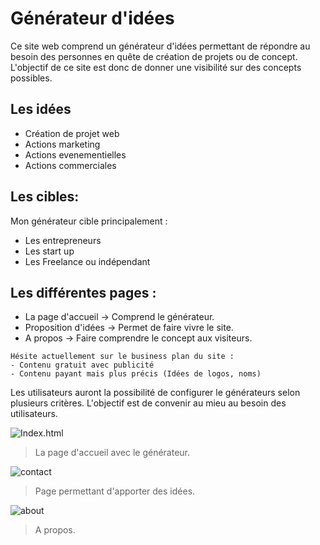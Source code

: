 # Générateur d'idées

Ce site web comprend un générateur d'idées permettant de répondre au besoin des personnes en quête de création de projets ou de concept.
L'objectif de ce site est donc de donner une visibilité sur des concepts possibles.


## Les idées

* Création de projet web
* Actions marketing
* Actions evenementielles
* Actions commerciales


## Les cibles:

Mon générateur cible principalement :
* Les entrepreneurs
* Les start up
* Les Freelance ou indépendant


## Les différentes pages :

* La page d'accueil -> Comprend le générateur.
* Proposition d'idées -> Permet de faire vivre le site.
* A propos -> Faire comprendre le concept aux visiteurs.

```
Hésite actuellement sur le business plan du site : 
- Contenu gratuit avec publicité
- Contenu payant mais plus précis (Idées de logos, noms)
```

Les utilisateurs auront la possibilité de configurer le générateurs selon plusieurs critères.
L'objectif est de convenir au mieu au besoin des utilisateurs.

![Index.html](https://image.noelshack.com/fichiers/2018/16/3/1524047779-diapositive1.png)
> La page d'accueil avec le générateur.

![contact](https://image.noelshack.com/fichiers/2018/16/3/1524047782-diapositive2.png)
> Page permettant d'apporter des idées.

![about](https://image.noelshack.com/fichiers/2018/16/3/1524047784-diapositive3.png)
> A propos.
